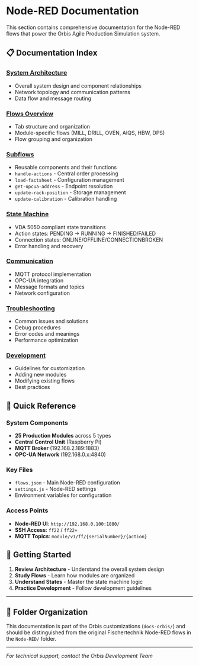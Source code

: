 # Node-RED Documentation

This section contains comprehensive documentation for the Node-RED flows that power the Orbis Agile Production Simulation system.

## 📋 Documentation Index

### [System Architecture](./architecture.md)
- Overall system design and component relationships
- Network topology and communication patterns
- Data flow and message routing

### [Flows Overview](./flows-overview.md)
- Tab structure and organization
- Module-specific flows (MILL, DRILL, OVEN, AIQS, HBW, DPS)
- Flow grouping and organization

### [Subflows](./subflows.md)
- Reusable components and their functions
- `handle-actions` - Central order processing
- `load-factsheet` - Configuration management
- `get-opcua-address` - Endpoint resolution
- `update-rack-position` - Storage management
- `update-calibration` - Calibration handling

### [State Machine](./state-machine.md)
- VDA 5050 compliant state transitions
- Action states: PENDING → RUNNING → FINISHED/FAILED
- Connection states: ONLINE/OFFLINE/CONNECTIONBROKEN
- Error handling and recovery

### [Communication](./communication.md)
- MQTT protocol implementation
- OPC-UA integration
- Message formats and topics
- Network configuration

### [Troubleshooting](./troubleshooting.md)
- Common issues and solutions
- Debug procedures
- Error codes and meanings
- Performance optimization

### [Development](./development.md)
- Guidelines for customization
- Adding new modules
- Modifying existing flows
- Best practices

## 🔧 Quick Reference

### System Components
- **25 Production Modules** across 5 types
- **Central Control Unit** (Raspberry Pi)
- **MQTT Broker** (192.168.2.189:1883)
- **OPC-UA Network** (192.168.0.x:4840)

### Key Files
- `flows.json` - Main Node-RED configuration
- `settings.js` - Node-RED settings
- Environment variables for configuration

### Access Points
- **Node-RED UI**: `http://192.168.0.100:1880/`
- **SSH Access**: `ff22` / `ff22+`
- **MQTT Topics**: `module/v1/ff/{serialNumber}/{action}`

## 🚀 Getting Started

1. **Review Architecture** - Understand the overall system design
2. **Study Flows** - Learn how modules are organized
3. **Understand States** - Master the state machine logic
4. **Practice Development** - Follow development guidelines

---

## 📁 Folder Organization

This documentation is part of the Orbis customizations (`docs-orbis/`) and should be distinguished from the original Fischertechnik Node-RED flows in the `Node-RED/` folder.

---

*For technical support, contact the Orbis Development Team* 